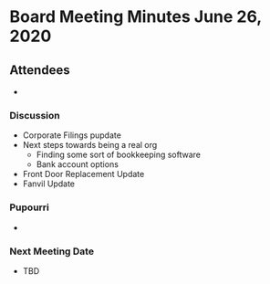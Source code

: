 # Board Meeting Minutes June 26, 2020

## Attendees
- 

### Discussion
- Corporate Filings pupdate
- Next steps towards being a real org
  - Finding some sort of bookkeeping software
  - Bank account options
- Front Door Replacement Update
- Fanvil Update

### Pupourri
- 

### Next Meeting Date
- TBD
